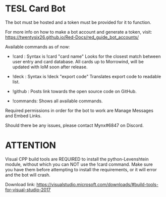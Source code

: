 # TESL Card Bot
The bot must be hosted and a token must be provided for it to function.

For more info on how to make a bot account and generate a token, visit: https://twentysix26.github.io/Red-Docs/red_guide_bot_accounts/

Available commands as of now:

- !card : Syntax is !card "card name" Looks for the closest match between user entry and card database. All cards up to Morrowind, will be updated with IoM soon after release.

- !deck : Syntax is !deck "export code" Translates export code to readable list.

- !github : Posts link towards the open source code on GitHub.

- !commands: Shows all available commands.

Required permissions in order for the bot to work are Manage Messages and Embed Links.

Should there be any issues, please contact Mynx#6847 on Discord.

# ATTENTION

Visual CPP build tools are REQUIRED to install the python-Levenshtein module, without which you can NOT use the !card command. Make sure you have them before attempting to install the requirements, or it will error and the bot will crash.

Download link: https://visualstudio.microsoft.com/downloads/#build-tools-for-visual-studio-2017
